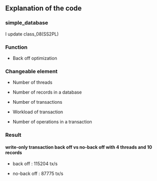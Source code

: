 ## Explanation of the code

### simple_database

I update class_08(SS2PL)

### Function

* Back off optimization

### Changeable element

* Number of threads

* Number of records in a database

* Number of transactions

* Workload of transaction

* Number of operations in a transaction

### Result

#### write-only transaction back off vs no-back off with 4 threads and 10 records

* back off : 115204 tx/s

* no-back off : 87775 tx/s


